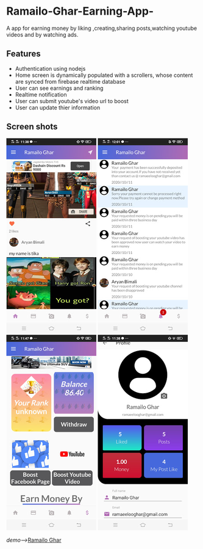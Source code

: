# Ramailo-Ghar-Earning-App-
A app for earning money by liking ,creating,sharing posts,watching youtube videos and by watching ads.

## Features ##
* Authentication using nodejs
* Home screen is dynamically populated with a scrollers, whose content are synced from firebase realtime database
* User can see earnings and ranking
* Realtime notification
* User can submit youtube's video url to boost
* User can update thier information

## Screen shots ##
![screen shots](/screenShots/img4.jpg)
![screen shots](/screenShots/img3.jpg)
![screen shots](/screenShots/img1.jpg)
![screen shots](/screenShots/img2.jpg)


*demo-->*[Ramailo Ghar](https://play.google.com/store/apps/details?id=com.aryanapps.ramailoghar)
